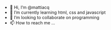 - 👋 Hi, I’m @mattiacq
- 🌱 I’m currently learning html, css and javascript
- 💞️ I’m looking to collaborate on programming
- 📫 How to reach me ...

<!---
mattiacq/mattiacq is a ✨ special ✨ repository because its `README.md` (this file) appears on your GitHub profile.
You can click the Preview link to take a look at your changes.
--->
